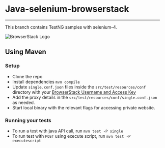 # Java-selenium-browserstack

---

This branch contains TestNG samples with selenium-4.

![BrowserStack Logo](https://d98b8t1nnulk5.cloudfront.net/production/images/layout/logo-header.png?1469004780)

## Using Maven

### Setup

- Clone the repo
- Install dependencies `mvn compile`
- Update `single.conf.json` files inside the `src/test/resources/conf` directory with your [BrowserStack Username and Access Key](https://www.browserstack.com/accounts/settings)
- Add the proxy details in the `src/test/resources/conf/single.conf.json` as needed.
- Start local binary with the relevant flags for accessing private website.

### Running your tests

- To run a test with java API call, run `mvn test -P single`
- To run test with `POST` using execute script, run `mvn test -P executescript`
